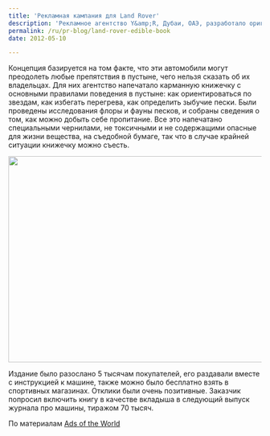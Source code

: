 ```yaml
---
title: 'Рекламная кампания для Land Rover'
description: 'Рекламное агентство Y&amp;R, Дубаи, ОАЭ, разработало оригинальную рекламную кампанию для продвижения автомобилей LandRover.'
permalink: /ru/pr-blog/land-rover-edible-book
date: 2012-05-10

---
```


Концепция базируется на том факте, что эти автомобили могут преодолеть любые препятствия в пустыне, чего нельзя сказать об их владельцах. Для них агентство напечатало карманную книжечку с основными правилами поведения в пустыне: как ориентироваться по звездам, как избегать перегрева, как определить зыбучие пески. Были проведены исследования флоры и фауны песков, и собраны сведения  о том, как можно добыть себе пропитание. Все это напечатано специальными чернилами, не токсичными и не содержащими опасные для жизни вещества, на съедобной бумаге, так что в случае крайней ситуации книжечку можно съесть.

<img src="{{ site.assets }}/upload/land-rover-edible-book.jpg" alt="" class="post__img" width="580" height="410">

Издание было разослано 5 тысячам покупателей, его раздавали вместе с инструкцией к машине, также можно было бесплатно взять в спортивных магазинах. Отклики были очень позитивные. Заказчик попросил включить книгу в качестве вкладыша в следующий выпуск журнала про машины, тиражом 70 тысяч.

По материалам <a href="http://adsoftheworld.com/media/dm/land_rover_edible_desert_survival_guide?size=_original">Ads of the World</a>

